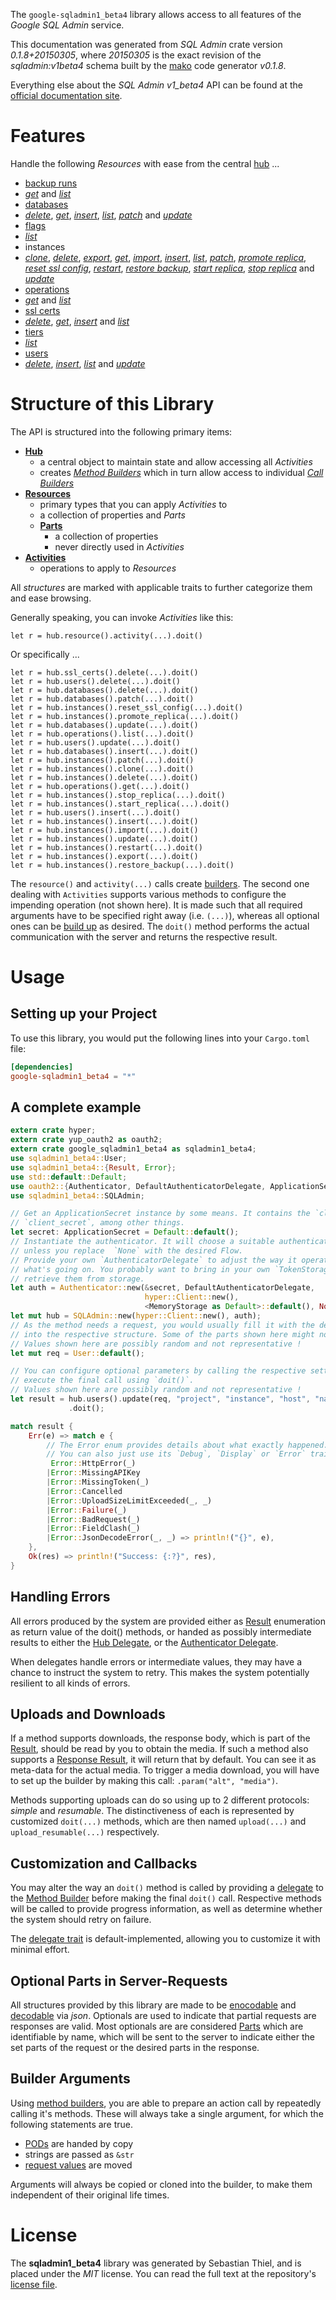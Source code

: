 <!---
DO NOT EDIT !
This file was generated automatically from 'src/mako/api/README.md.mako'
DO NOT EDIT !
-->
The `google-sqladmin1_beta4` library allows access to all features of the *Google SQL Admin* service.

This documentation was generated from *SQL Admin* crate version *0.1.8+20150305*, where *20150305* is the exact revision of the *sqladmin:v1beta4* schema built by the [mako](http://www.makotemplates.org/) code generator *v0.1.8*.

Everything else about the *SQL Admin* *v1_beta4* API can be found at the
[official documentation site](https://developers.google.com/cloud-sql/docs/admin-api/).
# Features

Handle the following *Resources* with ease from the central [hub](http://byron.github.io/google-apis-rs/google_sqladmin1_beta4/struct.SQLAdmin.html) ... 

* [backup runs](http://byron.github.io/google-apis-rs/google_sqladmin1_beta4/struct.BackupRun.html)
 * [*get*](http://byron.github.io/google-apis-rs/google_sqladmin1_beta4/struct.BackupRunGetCall.html) and [*list*](http://byron.github.io/google-apis-rs/google_sqladmin1_beta4/struct.BackupRunListCall.html)
* [databases](http://byron.github.io/google-apis-rs/google_sqladmin1_beta4/struct.Database.html)
 * [*delete*](http://byron.github.io/google-apis-rs/google_sqladmin1_beta4/struct.DatabaseDeleteCall.html), [*get*](http://byron.github.io/google-apis-rs/google_sqladmin1_beta4/struct.DatabaseGetCall.html), [*insert*](http://byron.github.io/google-apis-rs/google_sqladmin1_beta4/struct.DatabaseInsertCall.html), [*list*](http://byron.github.io/google-apis-rs/google_sqladmin1_beta4/struct.DatabaseListCall.html), [*patch*](http://byron.github.io/google-apis-rs/google_sqladmin1_beta4/struct.DatabasePatchCall.html) and [*update*](http://byron.github.io/google-apis-rs/google_sqladmin1_beta4/struct.DatabaseUpdateCall.html)
* [flags](http://byron.github.io/google-apis-rs/google_sqladmin1_beta4/struct.Flag.html)
 * [*list*](http://byron.github.io/google-apis-rs/google_sqladmin1_beta4/struct.FlagListCall.html)
* instances
 * [*clone*](http://byron.github.io/google-apis-rs/google_sqladmin1_beta4/struct.InstanceCloneCall.html), [*delete*](http://byron.github.io/google-apis-rs/google_sqladmin1_beta4/struct.InstanceDeleteCall.html), [*export*](http://byron.github.io/google-apis-rs/google_sqladmin1_beta4/struct.InstanceExportCall.html), [*get*](http://byron.github.io/google-apis-rs/google_sqladmin1_beta4/struct.InstanceGetCall.html), [*import*](http://byron.github.io/google-apis-rs/google_sqladmin1_beta4/struct.InstanceImportCall.html), [*insert*](http://byron.github.io/google-apis-rs/google_sqladmin1_beta4/struct.InstanceInsertCall.html), [*list*](http://byron.github.io/google-apis-rs/google_sqladmin1_beta4/struct.InstanceListCall.html), [*patch*](http://byron.github.io/google-apis-rs/google_sqladmin1_beta4/struct.InstancePatchCall.html), [*promote replica*](http://byron.github.io/google-apis-rs/google_sqladmin1_beta4/struct.InstancePromoteReplicaCall.html), [*reset ssl config*](http://byron.github.io/google-apis-rs/google_sqladmin1_beta4/struct.InstanceResetSslConfigCall.html), [*restart*](http://byron.github.io/google-apis-rs/google_sqladmin1_beta4/struct.InstanceRestartCall.html), [*restore backup*](http://byron.github.io/google-apis-rs/google_sqladmin1_beta4/struct.InstanceRestoreBackupCall.html), [*start replica*](http://byron.github.io/google-apis-rs/google_sqladmin1_beta4/struct.InstanceStartReplicaCall.html), [*stop replica*](http://byron.github.io/google-apis-rs/google_sqladmin1_beta4/struct.InstanceStopReplicaCall.html) and [*update*](http://byron.github.io/google-apis-rs/google_sqladmin1_beta4/struct.InstanceUpdateCall.html)
* [operations](http://byron.github.io/google-apis-rs/google_sqladmin1_beta4/struct.Operation.html)
 * [*get*](http://byron.github.io/google-apis-rs/google_sqladmin1_beta4/struct.OperationGetCall.html) and [*list*](http://byron.github.io/google-apis-rs/google_sqladmin1_beta4/struct.OperationListCall.html)
* [ssl certs](http://byron.github.io/google-apis-rs/google_sqladmin1_beta4/struct.SslCert.html)
 * [*delete*](http://byron.github.io/google-apis-rs/google_sqladmin1_beta4/struct.SslCertDeleteCall.html), [*get*](http://byron.github.io/google-apis-rs/google_sqladmin1_beta4/struct.SslCertGetCall.html), [*insert*](http://byron.github.io/google-apis-rs/google_sqladmin1_beta4/struct.SslCertInsertCall.html) and [*list*](http://byron.github.io/google-apis-rs/google_sqladmin1_beta4/struct.SslCertListCall.html)
* [tiers](http://byron.github.io/google-apis-rs/google_sqladmin1_beta4/struct.Tier.html)
 * [*list*](http://byron.github.io/google-apis-rs/google_sqladmin1_beta4/struct.TierListCall.html)
* [users](http://byron.github.io/google-apis-rs/google_sqladmin1_beta4/struct.User.html)
 * [*delete*](http://byron.github.io/google-apis-rs/google_sqladmin1_beta4/struct.UserDeleteCall.html), [*insert*](http://byron.github.io/google-apis-rs/google_sqladmin1_beta4/struct.UserInsertCall.html), [*list*](http://byron.github.io/google-apis-rs/google_sqladmin1_beta4/struct.UserListCall.html) and [*update*](http://byron.github.io/google-apis-rs/google_sqladmin1_beta4/struct.UserUpdateCall.html)




# Structure of this Library

The API is structured into the following primary items:

* **[Hub](http://byron.github.io/google-apis-rs/google_sqladmin1_beta4/struct.SQLAdmin.html)**
    * a central object to maintain state and allow accessing all *Activities*
    * creates [*Method Builders*](http://byron.github.io/google-apis-rs/google_sqladmin1_beta4/trait.MethodsBuilder.html) which in turn
      allow access to individual [*Call Builders*](http://byron.github.io/google-apis-rs/google_sqladmin1_beta4/trait.CallBuilder.html)
* **[Resources](http://byron.github.io/google-apis-rs/google_sqladmin1_beta4/trait.Resource.html)**
    * primary types that you can apply *Activities* to
    * a collection of properties and *Parts*
    * **[Parts](http://byron.github.io/google-apis-rs/google_sqladmin1_beta4/trait.Part.html)**
        * a collection of properties
        * never directly used in *Activities*
* **[Activities](http://byron.github.io/google-apis-rs/google_sqladmin1_beta4/trait.CallBuilder.html)**
    * operations to apply to *Resources*

All *structures* are marked with applicable traits to further categorize them and ease browsing.

Generally speaking, you can invoke *Activities* like this:

```Rust,ignore
let r = hub.resource().activity(...).doit()
```

Or specifically ...

```ignore
let r = hub.ssl_certs().delete(...).doit()
let r = hub.users().delete(...).doit()
let r = hub.databases().delete(...).doit()
let r = hub.databases().patch(...).doit()
let r = hub.instances().reset_ssl_config(...).doit()
let r = hub.instances().promote_replica(...).doit()
let r = hub.databases().update(...).doit()
let r = hub.operations().list(...).doit()
let r = hub.users().update(...).doit()
let r = hub.databases().insert(...).doit()
let r = hub.instances().patch(...).doit()
let r = hub.instances().clone(...).doit()
let r = hub.instances().delete(...).doit()
let r = hub.operations().get(...).doit()
let r = hub.instances().stop_replica(...).doit()
let r = hub.instances().start_replica(...).doit()
let r = hub.users().insert(...).doit()
let r = hub.instances().insert(...).doit()
let r = hub.instances().import(...).doit()
let r = hub.instances().update(...).doit()
let r = hub.instances().restart(...).doit()
let r = hub.instances().export(...).doit()
let r = hub.instances().restore_backup(...).doit()
```

The `resource()` and `activity(...)` calls create [builders][builder-pattern]. The second one dealing with `Activities` 
supports various methods to configure the impending operation (not shown here). It is made such that all required arguments have to be 
specified right away (i.e. `(...)`), whereas all optional ones can be [build up][builder-pattern] as desired.
The `doit()` method performs the actual communication with the server and returns the respective result.

# Usage

## Setting up your Project

To use this library, you would put the following lines into your `Cargo.toml` file:

```toml
[dependencies]
google-sqladmin1_beta4 = "*"
```

## A complete example

```Rust
extern crate hyper;
extern crate yup_oauth2 as oauth2;
extern crate google_sqladmin1_beta4 as sqladmin1_beta4;
use sqladmin1_beta4::User;
use sqladmin1_beta4::{Result, Error};
use std::default::Default;
use oauth2::{Authenticator, DefaultAuthenticatorDelegate, ApplicationSecret, MemoryStorage};
use sqladmin1_beta4::SQLAdmin;

// Get an ApplicationSecret instance by some means. It contains the `client_id` and 
// `client_secret`, among other things.
let secret: ApplicationSecret = Default::default();
// Instantiate the authenticator. It will choose a suitable authentication flow for you, 
// unless you replace  `None` with the desired Flow.
// Provide your own `AuthenticatorDelegate` to adjust the way it operates and get feedback about 
// what's going on. You probably want to bring in your own `TokenStorage` to persist tokens and
// retrieve them from storage.
let auth = Authenticator::new(&secret, DefaultAuthenticatorDelegate,
                              hyper::Client::new(),
                              <MemoryStorage as Default>::default(), None);
let mut hub = SQLAdmin::new(hyper::Client::new(), auth);
// As the method needs a request, you would usually fill it with the desired information
// into the respective structure. Some of the parts shown here might not be applicable !
// Values shown here are possibly random and not representative !
let mut req = User::default();

// You can configure optional parameters by calling the respective setters at will, and
// execute the final call using `doit()`.
// Values shown here are possibly random and not representative !
let result = hub.users().update(req, "project", "instance", "host", "name")
             .doit();

match result {
    Err(e) => match e {
        // The Error enum provides details about what exactly happened.
        // You can also just use its `Debug`, `Display` or `Error` traits
         Error::HttpError(_)
        |Error::MissingAPIKey
        |Error::MissingToken(_)
        |Error::Cancelled
        |Error::UploadSizeLimitExceeded(_, _)
        |Error::Failure(_)
        |Error::BadRequest(_)
        |Error::FieldClash(_)
        |Error::JsonDecodeError(_, _) => println!("{}", e),
    },
    Ok(res) => println!("Success: {:?}", res),
}

```
## Handling Errors

All errors produced by the system are provided either as [Result](http://byron.github.io/google-apis-rs/google_sqladmin1_beta4/enum.Result.html) enumeration as return value of 
the doit() methods, or handed as possibly intermediate results to either the 
[Hub Delegate](http://byron.github.io/google-apis-rs/google_sqladmin1_beta4/trait.Delegate.html), or the [Authenticator Delegate](http://byron.github.io/google-apis-rs/google_sqladmin1_beta4/../yup-oauth2/trait.AuthenticatorDelegate.html).

When delegates handle errors or intermediate values, they may have a chance to instruct the system to retry. This 
makes the system potentially resilient to all kinds of errors.

## Uploads and Downloads
If a method supports downloads, the response body, which is part of the [Result](http://byron.github.io/google-apis-rs/google_sqladmin1_beta4/enum.Result.html), should be
read by you to obtain the media.
If such a method also supports a [Response Result](http://byron.github.io/google-apis-rs/google_sqladmin1_beta4/trait.ResponseResult.html), it will return that by default.
You can see it as meta-data for the actual media. To trigger a media download, you will have to set up the builder by making
this call: `.param("alt", "media")`.

Methods supporting uploads can do so using up to 2 different protocols: 
*simple* and *resumable*. The distinctiveness of each is represented by customized 
`doit(...)` methods, which are then named `upload(...)` and `upload_resumable(...)` respectively.

## Customization and Callbacks

You may alter the way an `doit()` method is called by providing a [delegate](http://byron.github.io/google-apis-rs/google_sqladmin1_beta4/trait.Delegate.html) to the 
[Method Builder](http://byron.github.io/google-apis-rs/google_sqladmin1_beta4/trait.CallBuilder.html) before making the final `doit()` call. 
Respective methods will be called to provide progress information, as well as determine whether the system should 
retry on failure.

The [delegate trait](http://byron.github.io/google-apis-rs/google_sqladmin1_beta4/trait.Delegate.html) is default-implemented, allowing you to customize it with minimal effort.

## Optional Parts in Server-Requests

All structures provided by this library are made to be [enocodable](http://byron.github.io/google-apis-rs/google_sqladmin1_beta4/trait.RequestValue.html) and 
[decodable](http://byron.github.io/google-apis-rs/google_sqladmin1_beta4/trait.ResponseResult.html) via *json*. Optionals are used to indicate that partial requests are responses 
are valid.
Most optionals are are considered [Parts](http://byron.github.io/google-apis-rs/google_sqladmin1_beta4/trait.Part.html) which are identifiable by name, which will be sent to 
the server to indicate either the set parts of the request or the desired parts in the response.

## Builder Arguments

Using [method builders](http://byron.github.io/google-apis-rs/google_sqladmin1_beta4/trait.CallBuilder.html), you are able to prepare an action call by repeatedly calling it's methods.
These will always take a single argument, for which the following statements are true.

* [PODs][wiki-pod] are handed by copy
* strings are passed as `&str`
* [request values](http://byron.github.io/google-apis-rs/google_sqladmin1_beta4/trait.RequestValue.html) are moved

Arguments will always be copied or cloned into the builder, to make them independent of their original life times.

[wiki-pod]: http://en.wikipedia.org/wiki/Plain_old_data_structure
[builder-pattern]: http://en.wikipedia.org/wiki/Builder_pattern
[google-go-api]: https://github.com/google/google-api-go-client

# License
The **sqladmin1_beta4** library was generated by Sebastian Thiel, and is placed 
under the *MIT* license.
You can read the full text at the repository's [license file][repo-license].

[repo-license]: https://github.com/Byron/google-apis-rs/LICENSE.md

